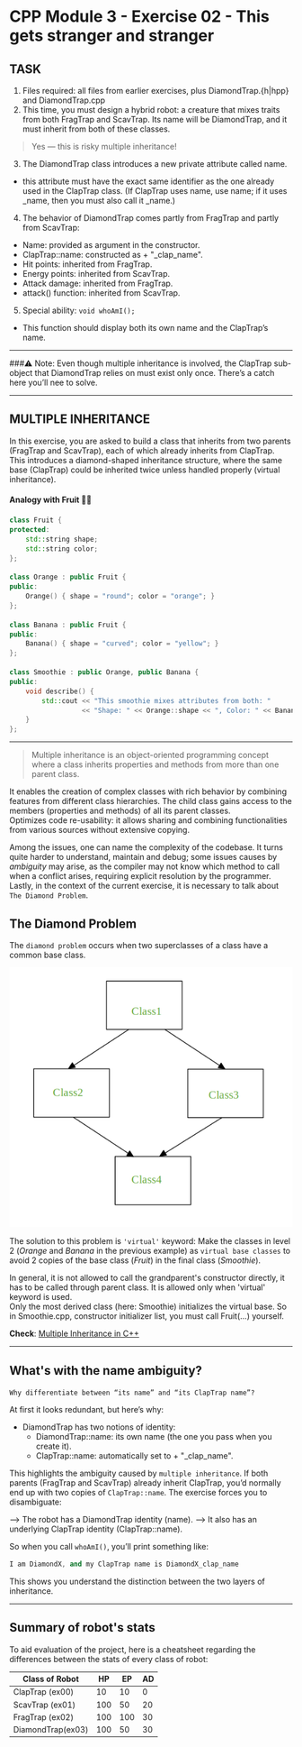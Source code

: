 # CPP Module 3 - Exercise 02 - This gets stranger and stranger

## TASK
1. Files required: all files from earlier exercises, plus DiamondTrap.{h|hpp} and DiamondTrap.cpp
2. This time, you must design a hybrid robot: a creature that mixes traits from both FragTrap and ScavTrap. Its name will be DiamondTrap, and it must inherit from both of these classes. 

> Yes — this is risky multiple inheritance!

3. The DiamondTrap class introduces a new private attribute called name.
* this attribute must have the exact same identifier as the one already used in the ClapTrap class. (If ClapTrap uses name, use name; if it uses _name, then you must also call it _name.)  

4. The behavior of DiamondTrap comes partly from FragTrap and partly from ScavTrap:
- Name: provided as argument in the constructor.  
- ClapTrap::name: constructed as <parameter> + "_clap_name".  
- Hit points: inherited from FragTrap.  
- Energy points: inherited from ScavTrap.  
- Attack damage: inherited from FragTrap.  
- attack() function: inherited from ScavTrap.

5. Special ability: `void whoAmI();`
- This function should display both its own name and the ClapTrap’s name.

---

###⚠️ Note: 
Even though multiple inheritance is involved, the ClapTrap sub-object that DiamondTrap relies on must exist only once. There’s a catch here you’ll nee to solve.

---

## MULTIPLE INHERITANCE

In this exercise, you are asked to build a class that inherits from two parents (FragTrap and ScavTrap), each of which already inherits from ClapTrap. This introduces a diamond-shaped inheritance structure, where the same base (ClapTrap) could be inherited twice unless handled properly (virtual inheritance).  

#### Analogy with Fruit 🍊🍌
```cpp
class Fruit {
protected:
    std::string shape;
    std::string color;
};

class Orange : public Fruit {
public:
    Orange() { shape = "round"; color = "orange"; }
};

class Banana : public Fruit {
public:
    Banana() { shape = "curved"; color = "yellow"; }
};

class Smoothie : public Orange, public Banana {
public:
    void describe() {
        std::cout << "This smoothie mixes attributes from both: "
                  << "Shape: " << Orange::shape << ", Color: " << Banana::color << std::endl;
    }
};
```

---

> Multiple inheritance is an object-oriented programming concept where a class inherits properties and methods from more than one parent class.


It enables the creation of complex classes with rich behavior by combining features from different class hierarchies. The child class gains access to the members (properties and methods) of all its parent classes.  
Optimizes code re-usability: it allows sharing and combining functionalities from various sources without extensive copying.  

Among the issues, one can name the complexity of the codebase. It turns quite harder to understand, maintain and debug; some issues causes by *ambiguity* may arise, as the compiler may not know which method to call when a conflict arises, requiring explicit resolution by the programmer. Lastly, in the context of the current exercise, it is necessary to talk about `The Diamond Problem`.

## The Diamond Problem

The `diamond problem` occurs when two superclasses of a class have a common base class.

![Diamond Inheritance](/CPP_Exercises_with_explanation/images/diamond_inheritance.png)

The solution to this problem is `'virtual'` keyword: Make the classes in level 2 (*Orange* and *Banana* in the previous example)  as `virtual base classes` to avoid 2 copies of the base class (*Fruit*) in the final class (*Smoothie*).  

In general, it is not allowed to call the grandparent's constructor directly, it has to be called through parent class. It is allowed only when 'virtual' keyword is used.  
Only the most derived class (here: Smoothie) initializes the virtual base.
So in Smoothie.cpp, constructor initializer list, you must call Fruit(...) yourself.  

**Check**: [Multiple Inheritance in C++](https://www.geeksforgeeks.org/cpp/multiple-inheritance-in-c/)

---

## What's with the name ambiguity?

`Why differentiate between “its name” and “its ClapTrap name”?`

At first it looks redundant, but here’s why:  
- DiamondTrap has two notions of identity:  
    - DiamondTrap::name: its own name (the one you pass when you create it).  
    - ClapTrap::name: automatically set to <DiamondTrap name> + "_clap_name".  

This highlights the ambiguity caused by `multiple inheritance`. If both parents (FragTrap and ScavTrap) already inherit ClapTrap, you’d normally end up with two copies of `ClapTrap::name`. The exercise forces you to disambiguate:

--> The robot has a DiamondTrap identity (name).
--> It also has an underlying ClapTrap identity (ClapTrap::name).

So when you call `whoAmI()`, you’ll print something like:
```cpp
I am DiamondX, and my ClapTrap name is DiamondX_clap_name
```

This shows you understand the distinction between the two layers of inheritance.

---

## Summary of robot's stats
To aid evaluation of the project, here is a cheatsheet regarding the differences between the stats of every class of robot:  

| 	Class of Robot 		|	HP	|	EP	|	AD	|
|-----------------------|-------|-------|-------|
| 	ClapTrap (ex00)		|	10	|	10	|	0	|
| 	ScavTrap (ex01)		|	100	|	50	|	20	|
| 	FragTrap (ex02)		|	100	|	100	|	30	|
| 	DiamondTrap(ex03)	|	100	|	50	|	30	|

